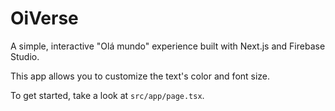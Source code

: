 # OiVerse

A simple, interactive "Olá mundo" experience built with Next.js and Firebase Studio.

This app allows you to customize the text's color and font size.

To get started, take a look at `src/app/page.tsx`.
